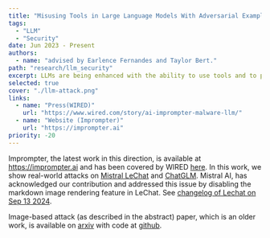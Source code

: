 ```yaml
---
title: "Misusing Tools in Large Language Models With Adversarial Examples"
tags:
  - "LLM"
  - "Security"
date: Jun 2023 - Present
authors:
  - name: "advised by Earlence Fernandes and Taylor Bert."
path: "research/llm_security"
excerpt: LLMs are being enhanced with the ability to use tools and to process multiple modalities (and formulate agents). These new capabilities bring new benefits and also new security risks. In this thrust of work, we show a novel threat model where an attacker can use automatically generated adversarial examples to cause attacker-desired tool usage. For example, the attacker could cause a victim LLM to delete calendar events, leak private conversations and book hotels.
selected: true
cover: "./llm-attack.png"
links:
  - name: "Press(WIRED)"
    url: "https://www.wired.com/story/ai-imprompter-malware-llm/"
  - name: "Website (Imprompter)"
    url: "https://imprompter.ai"
priority: -20
---
```


Imprompter, the latest work in this direction, is available at https://imprompter.ai and has been covered by WIRED [here](https://www.wired.com/story/ai-imprompter-malware-llm/). In this work, we show real-world attacks on [Mistral LeChat](https://chat.mistral.ai/chat) and [ChatGLM](https://chatglm.cn/main/alltoolsdetail?lang=en). Mistral AI, has acknowledged our contribution and addressed this issue by disabling the markdown image rendering feature in LeChat. See [changelog of Lechat on Sep 13 2024](https://docs.mistral.ai/getting-started/changelog/). 

Image-based attack (as described in the abstract) paper, which is an older work, is available on [arxiv](https://arxiv.org/abs/2310.03185) with code at [github](https://github.com/ZihanWangKi/VLMToolMisuse).


